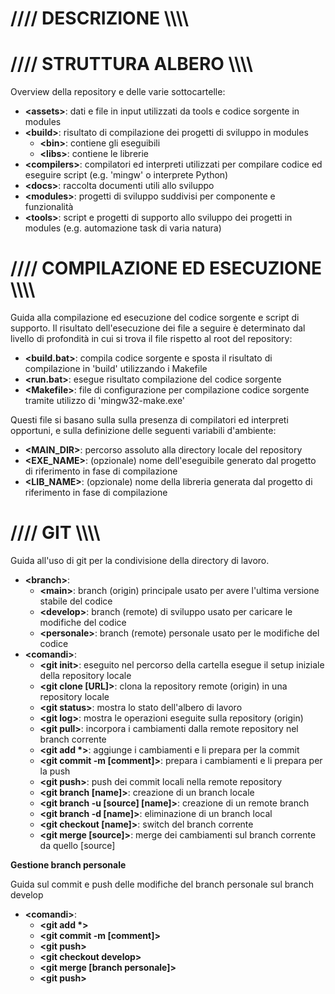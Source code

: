 # //// DESCRIZIONE \\\\\\\\

# //// STRUTTURA ALBERO \\\\\\\\

Overview della repository e delle varie sottocartelle:
- ****\<assets>****: dati e file in input utilizzati da tools e codice sorgente in modules
- **\<build>**: risultato di compilazione dei progetti di sviluppo in modules
  - **\<bin>**: contiene gli eseguibili
  - **\<libs>**: contiene le librerie
- **\<compilers>**: compilatori ed interpreti utilizzati per compilare codice ed eseguire script (e.g. 'mingw' o interprete Python)
- **\<docs>**: raccolta documenti utili allo sviluppo
- **\<modules>**: progetti di sviluppo suddivisi per componente e funzionalità
- **\<tools>**: script e progetti di supporto allo sviluppo dei progetti in modules (e.g. automazione task di varia natura)

# //// COMPILAZIONE ED ESECUZIONE \\\\\\\\

Guida alla compilazione ed esecuzione del codice sorgente e script di supporto. Il risultato dell'esecuzione dei file a seguire è determinato dal livello di profondità in cui si trova il file rispetto al root del repository:
- **\<build.bat>**: compila codice sorgente e sposta il risultato di compilazione in 'build' utilizzando i Makefile
- **\<run.bat>**: esegue risultato compilazione del codice sorgente
- **\<Makefile>**: file di configurazione per compilazione codice sorgente tramite utilizzo di 'mingw32-make.exe'

Questi file si basano sulla sulla presenza di compilatori ed interpreti opportuni, e sulla definizione delle seguenti variabili d'ambiente:
- **\<MAIN_DIR>**: percorso assoluto alla directory locale del repository
- **\<EXE_NAME>**: (opzionale) nome dell'eseguibile generato dal progetto di riferimento in fase di compilazione  
- **\<LIB_NAME>**: (opzionale) nome della libreria generata dal progetto di riferimento in fase di compilazione

# //// GIT \\\\\\\\
Guida all'uso di git per la condivisione della directory di lavoro.
- **\<branch>**:
  - **\<main>**: branch (origin) principale usato per avere l'ultima versione stabile del codice
  - **\<develop>**: branch (remote) di sviluppo usato per caricare le modifiche del codice
  - **\<personale>**: branch (remote) personale usato per le modifiche del codice 
- **\<comandi>**:
  - **\<git init>**: eseguito nel percorso della cartella esegue il setup iniziale della repository locale
  - **\<git clone [URL]>**: clona la repository remote (origin) in una repository locale
  - **\<git status>**: mostra lo stato dell'albero di lavoro
  - **\<git log>**: mostra le operazioni eseguite sulla repository (origin)
  - **\<git pull>**: incorpora i cambiamenti dalla remote repository nel branch corrente
  - **\<git add \*>**: aggiunge i cambiamenti e li prepara per la commit
  - **\<git commit -m [comment]>**: prepara i cambiamenti e li prepara per la push
  - **\<git push>**: push dei commit locali nella remote repository
  - **\<git branch [name]>**: creazione di un branch locale
  - **\<git branch -u [source] [name]>**: creazione di un remote branch
  - **\<git branch -d [name]>**: eliminazione di un branch local
  - **\<git checkout [name]>**: switch del branch corrente
  - **\<git merge [source]>**: merge dei cambiamenti sul branch corrente da quello [source]

**Gestione branch personale**

Guida sul commit e push delle modifiche del branch personale sul branch develop
- **\<comandi>**:
  - **\<git add \*>**
  - **\<git commit -m [comment]>**
  - **\<git push>**
  - **\<git checkout develop>**
  - **\<git merge [branch personale]>**
  - **\<git push>**